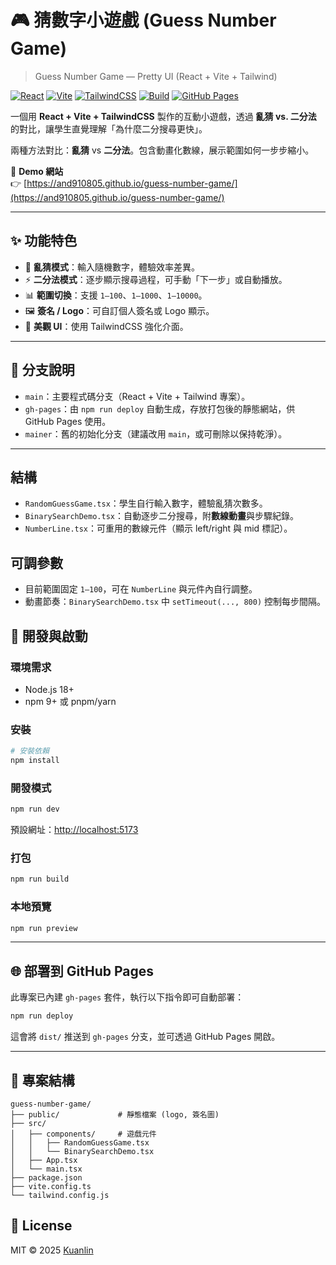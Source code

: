 
# 🎮 猜數字小遊戲 (Guess Number Game)
>Guess Number Game — Pretty UI (React + Vite + Tailwind)

[![React](https://img.shields.io/badge/React-18-61dafb?logo=react&logoColor=white)](https://react.dev/)
[![Vite](https://img.shields.io/badge/Vite-5-purple?logo=vite&logoColor=white)](https://vitejs.dev/)
[![TailwindCSS](https://img.shields.io/badge/TailwindCSS-3-38b2ac?logo=tailwindcss&logoColor=white)](https://tailwindcss.com/)
[![Build](https://img.shields.io/badge/build-passing-brightgreen)](https://github.com/and910805/guess-number-game/actions)
[![GitHub Pages](https://img.shields.io/badge/Deploy-GitHub%20Pages-222222?logo=githubpages&logoColor=white)](https://and910805.github.io/guess-number-game/)

一個用 **React + Vite + TailwindCSS** 製作的互動小遊戲，透過 **亂猜 vs. 二分法** 的對比，讓學生直覺理解「為什麼二分搜尋更快」。

兩種方法對比：**亂猜** vs **二分法**。包含動畫化數線，展示範圍如何一步步縮小。



🔗 **Demo 網站**  
👉 [https://and910805.github.io/guess-number-game/](https://and910805.github.io/guess-number-game/)

---

## ✨ 功能特色
- 🎲 **亂猜模式**：輸入隨機數字，體驗效率差異。  
- ⚡ **二分法模式**：逐步顯示搜尋過程，可手動「下一步」或自動播放。  
- 📊 **範圍切換**：支援 `1–100`、`1–1000`、`1–10000`。  
- 🖼️ **簽名 / Logo**：可自訂個人簽名或 Logo 顯示。  
- 🎨 **美觀 UI**：使用 TailwindCSS 強化介面。  

---

## 🧭 分支說明
- `main`：主要程式碼分支（React + Vite + Tailwind 專案）。  
- `gh-pages`：由 `npm run deploy` 自動生成，存放打包後的靜態網站，供 GitHub Pages 使用。  
- `mainer`：舊的初始化分支（建議改用 `main`，或可刪除以保持乾淨）。  

---

## 結構
- `RandomGuessGame.tsx`：學生自行輸入數字，體驗亂猜次數多。
- `BinarySearchDemo.tsx`：自動逐步二分搜尋，附**數線動畫**與步驟紀錄。
- `NumberLine.tsx`：可重用的數線元件（顯示 left/right 與 mid 標記）。

## 可調參數
- 目前範圍固定 `1–100`，可在 `NumberLine` 與元件內自行調整。
- 動畫節奏：`BinarySearchDemo.tsx` 中 `setTimeout(..., 800)` 控制每步間隔。

## 🚀 開發與啟動

### 環境需求
- Node.js 18+
- npm 9+ 或 pnpm/yarn

### 安裝
```bash
# 安裝依賴
npm install
```

### 開發模式

```bash
npm run dev
```

預設網址：[http://localhost:5173](http://localhost:5173)

### 打包

```bash
npm run build
```

### 本地預覽

```bash
npm run preview
```

---

## 🌐 部署到 GitHub Pages

此專案已內建 `gh-pages` 套件，執行以下指令即可自動部署：

```bash
npm run deploy
```

這會將 `dist/` 推送到 `gh-pages` 分支，並可透過 GitHub Pages 開啟。

---

## 📂 專案結構

```
guess-number-game/
├── public/             # 靜態檔案 (logo, 簽名圖)
├── src/
│   ├── components/     # 遊戲元件
│   │   ├── RandomGuessGame.tsx
│   │   └── BinarySearchDemo.tsx
│   ├── App.tsx
│   └── main.tsx
├── package.json
├── vite.config.ts
└── tailwind.config.js
```



## 📝 License

MIT © 2025 [Kuanlin](https://github.com/and910805)

